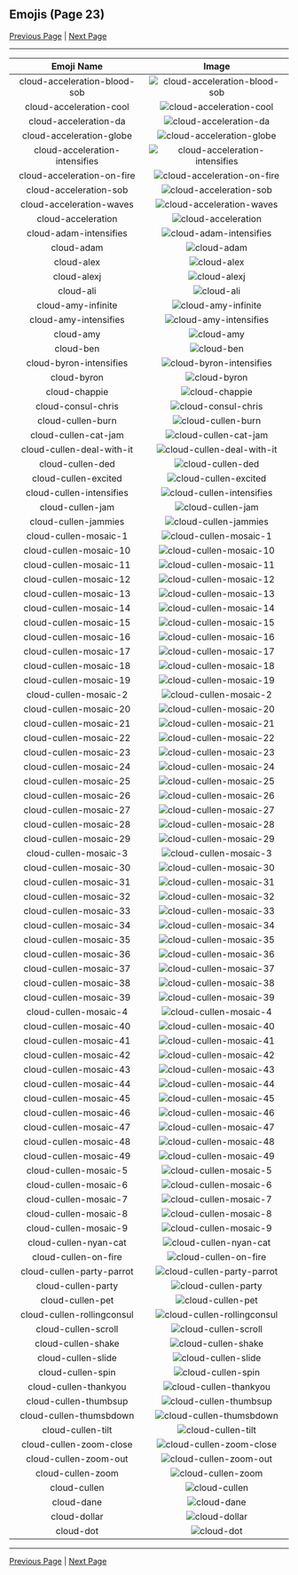 
## Emojis (Page 23)

[Previous Page](/docs/hc/page-c-0022.md)
  | [Next Page](/docs/hc/page-c-0024.md)

<hr />

|Emoji Name|Image|
| :-: | :-: |
|cloud-acceleration-blood-sob| ![cloud-acceleration-blood-sob](/emojis/hc/cloud-acceleration-blood-sob.png)|
|cloud-acceleration-cool| ![cloud-acceleration-cool](/emojis/hc/cloud-acceleration-cool.png)|
|cloud-acceleration-da| ![cloud-acceleration-da](/emojis/hc/cloud-acceleration-da.png)|
|cloud-acceleration-globe| ![cloud-acceleration-globe](/emojis/hc/cloud-acceleration-globe.gif)|
|cloud-acceleration-intensifies| ![cloud-acceleration-intensifies](/emojis/hc/cloud-acceleration-intensifies.gif)|
|cloud-acceleration-on-fire| ![cloud-acceleration-on-fire](/emojis/hc/cloud-acceleration-on-fire.gif)|
|cloud-acceleration-sob| ![cloud-acceleration-sob](/emojis/hc/cloud-acceleration-sob.png)|
|cloud-acceleration-waves| ![cloud-acceleration-waves](/emojis/hc/cloud-acceleration-waves.gif)|
|cloud-acceleration| ![cloud-acceleration](/emojis/hc/cloud-acceleration.png)|
|cloud-adam-intensifies| ![cloud-adam-intensifies](/emojis/hc/cloud-adam-intensifies.gif)|
|cloud-adam| ![cloud-adam](/emojis/hc/cloud-adam.png)|
|cloud-alex| ![cloud-alex](/emojis/hc/cloud-alex.png)|
|cloud-alexj| ![cloud-alexj](/emojis/hc/cloud-alexj.jpg)|
|cloud-ali| ![cloud-ali](/emojis/hc/cloud-ali.jpg)|
|cloud-amy-infinite| ![cloud-amy-infinite](/emojis/hc/cloud-amy-infinite.gif)|
|cloud-amy-intensifies| ![cloud-amy-intensifies](/emojis/hc/cloud-amy-intensifies.gif)|
|cloud-amy| ![cloud-amy](/emojis/hc/cloud-amy.png)|
|cloud-ben| ![cloud-ben](/emojis/hc/cloud-ben.jpg)|
|cloud-byron-intensifies| ![cloud-byron-intensifies](/emojis/hc/cloud-byron-intensifies.gif)|
|cloud-byron| ![cloud-byron](/emojis/hc/cloud-byron.png)|
|cloud-chappie| ![cloud-chappie](/emojis/hc/cloud-chappie.jpg)|
|cloud-consul-chris| ![cloud-consul-chris](/emojis/hc/cloud-consul-chris.jpg)|
|cloud-cullen-burn| ![cloud-cullen-burn](/emojis/hc/cloud-cullen-burn.gif)|
|cloud-cullen-cat-jam| ![cloud-cullen-cat-jam](/emojis/hc/cloud-cullen-cat-jam.gif)|
|cloud-cullen-deal-with-it| ![cloud-cullen-deal-with-it](/emojis/hc/cloud-cullen-deal-with-it.gif)|
|cloud-cullen-ded| ![cloud-cullen-ded](/emojis/hc/cloud-cullen-ded.png)|
|cloud-cullen-excited| ![cloud-cullen-excited](/emojis/hc/cloud-cullen-excited.gif)|
|cloud-cullen-intensifies| ![cloud-cullen-intensifies](/emojis/hc/cloud-cullen-intensifies.gif)|
|cloud-cullen-jam| ![cloud-cullen-jam](/emojis/hc/cloud-cullen-jam.gif)|
|cloud-cullen-jammies| ![cloud-cullen-jammies](/emojis/hc/cloud-cullen-jammies.gif)|
|cloud-cullen-mosaic-1| ![cloud-cullen-mosaic-1](/emojis/hc/cloud-cullen-mosaic-1.png)|
|cloud-cullen-mosaic-10| ![cloud-cullen-mosaic-10](/emojis/hc/cloud-cullen-mosaic-10.png)|
|cloud-cullen-mosaic-11| ![cloud-cullen-mosaic-11](/emojis/hc/cloud-cullen-mosaic-11.png)|
|cloud-cullen-mosaic-12| ![cloud-cullen-mosaic-12](/emojis/hc/cloud-cullen-mosaic-12.png)|
|cloud-cullen-mosaic-13| ![cloud-cullen-mosaic-13](/emojis/hc/cloud-cullen-mosaic-13.png)|
|cloud-cullen-mosaic-14| ![cloud-cullen-mosaic-14](/emojis/hc/cloud-cullen-mosaic-14.png)|
|cloud-cullen-mosaic-15| ![cloud-cullen-mosaic-15](/emojis/hc/cloud-cullen-mosaic-15.png)|
|cloud-cullen-mosaic-16| ![cloud-cullen-mosaic-16](/emojis/hc/cloud-cullen-mosaic-16.png)|
|cloud-cullen-mosaic-17| ![cloud-cullen-mosaic-17](/emojis/hc/cloud-cullen-mosaic-17.png)|
|cloud-cullen-mosaic-18| ![cloud-cullen-mosaic-18](/emojis/hc/cloud-cullen-mosaic-18.png)|
|cloud-cullen-mosaic-19| ![cloud-cullen-mosaic-19](/emojis/hc/cloud-cullen-mosaic-19.png)|
|cloud-cullen-mosaic-2| ![cloud-cullen-mosaic-2](/emojis/hc/cloud-cullen-mosaic-2.png)|
|cloud-cullen-mosaic-20| ![cloud-cullen-mosaic-20](/emojis/hc/cloud-cullen-mosaic-20.png)|
|cloud-cullen-mosaic-21| ![cloud-cullen-mosaic-21](/emojis/hc/cloud-cullen-mosaic-21.png)|
|cloud-cullen-mosaic-22| ![cloud-cullen-mosaic-22](/emojis/hc/cloud-cullen-mosaic-22.png)|
|cloud-cullen-mosaic-23| ![cloud-cullen-mosaic-23](/emojis/hc/cloud-cullen-mosaic-23.png)|
|cloud-cullen-mosaic-24| ![cloud-cullen-mosaic-24](/emojis/hc/cloud-cullen-mosaic-24.png)|
|cloud-cullen-mosaic-25| ![cloud-cullen-mosaic-25](/emojis/hc/cloud-cullen-mosaic-25.png)|
|cloud-cullen-mosaic-26| ![cloud-cullen-mosaic-26](/emojis/hc/cloud-cullen-mosaic-26.png)|
|cloud-cullen-mosaic-27| ![cloud-cullen-mosaic-27](/emojis/hc/cloud-cullen-mosaic-27.png)|
|cloud-cullen-mosaic-28| ![cloud-cullen-mosaic-28](/emojis/hc/cloud-cullen-mosaic-28.png)|
|cloud-cullen-mosaic-29| ![cloud-cullen-mosaic-29](/emojis/hc/cloud-cullen-mosaic-29.png)|
|cloud-cullen-mosaic-3| ![cloud-cullen-mosaic-3](/emojis/hc/cloud-cullen-mosaic-3.png)|
|cloud-cullen-mosaic-30| ![cloud-cullen-mosaic-30](/emojis/hc/cloud-cullen-mosaic-30.png)|
|cloud-cullen-mosaic-31| ![cloud-cullen-mosaic-31](/emojis/hc/cloud-cullen-mosaic-31.png)|
|cloud-cullen-mosaic-32| ![cloud-cullen-mosaic-32](/emojis/hc/cloud-cullen-mosaic-32.png)|
|cloud-cullen-mosaic-33| ![cloud-cullen-mosaic-33](/emojis/hc/cloud-cullen-mosaic-33.png)|
|cloud-cullen-mosaic-34| ![cloud-cullen-mosaic-34](/emojis/hc/cloud-cullen-mosaic-34.png)|
|cloud-cullen-mosaic-35| ![cloud-cullen-mosaic-35](/emojis/hc/cloud-cullen-mosaic-35.png)|
|cloud-cullen-mosaic-36| ![cloud-cullen-mosaic-36](/emojis/hc/cloud-cullen-mosaic-36.png)|
|cloud-cullen-mosaic-37| ![cloud-cullen-mosaic-37](/emojis/hc/cloud-cullen-mosaic-37.png)|
|cloud-cullen-mosaic-38| ![cloud-cullen-mosaic-38](/emojis/hc/cloud-cullen-mosaic-38.png)|
|cloud-cullen-mosaic-39| ![cloud-cullen-mosaic-39](/emojis/hc/cloud-cullen-mosaic-39.png)|
|cloud-cullen-mosaic-4| ![cloud-cullen-mosaic-4](/emojis/hc/cloud-cullen-mosaic-4.png)|
|cloud-cullen-mosaic-40| ![cloud-cullen-mosaic-40](/emojis/hc/cloud-cullen-mosaic-40.png)|
|cloud-cullen-mosaic-41| ![cloud-cullen-mosaic-41](/emojis/hc/cloud-cullen-mosaic-41.png)|
|cloud-cullen-mosaic-42| ![cloud-cullen-mosaic-42](/emojis/hc/cloud-cullen-mosaic-42.png)|
|cloud-cullen-mosaic-43| ![cloud-cullen-mosaic-43](/emojis/hc/cloud-cullen-mosaic-43.png)|
|cloud-cullen-mosaic-44| ![cloud-cullen-mosaic-44](/emojis/hc/cloud-cullen-mosaic-44.png)|
|cloud-cullen-mosaic-45| ![cloud-cullen-mosaic-45](/emojis/hc/cloud-cullen-mosaic-45.png)|
|cloud-cullen-mosaic-46| ![cloud-cullen-mosaic-46](/emojis/hc/cloud-cullen-mosaic-46.png)|
|cloud-cullen-mosaic-47| ![cloud-cullen-mosaic-47](/emojis/hc/cloud-cullen-mosaic-47.png)|
|cloud-cullen-mosaic-48| ![cloud-cullen-mosaic-48](/emojis/hc/cloud-cullen-mosaic-48.png)|
|cloud-cullen-mosaic-49| ![cloud-cullen-mosaic-49](/emojis/hc/cloud-cullen-mosaic-49.png)|
|cloud-cullen-mosaic-5| ![cloud-cullen-mosaic-5](/emojis/hc/cloud-cullen-mosaic-5.png)|
|cloud-cullen-mosaic-6| ![cloud-cullen-mosaic-6](/emojis/hc/cloud-cullen-mosaic-6.png)|
|cloud-cullen-mosaic-7| ![cloud-cullen-mosaic-7](/emojis/hc/cloud-cullen-mosaic-7.png)|
|cloud-cullen-mosaic-8| ![cloud-cullen-mosaic-8](/emojis/hc/cloud-cullen-mosaic-8.png)|
|cloud-cullen-mosaic-9| ![cloud-cullen-mosaic-9](/emojis/hc/cloud-cullen-mosaic-9.png)|
|cloud-cullen-nyan-cat| ![cloud-cullen-nyan-cat](/emojis/hc/cloud-cullen-nyan-cat.gif)|
|cloud-cullen-on-fire| ![cloud-cullen-on-fire](/emojis/hc/cloud-cullen-on-fire.gif)|
|cloud-cullen-party-parrot| ![cloud-cullen-party-parrot](/emojis/hc/cloud-cullen-party-parrot.gif)|
|cloud-cullen-party| ![cloud-cullen-party](/emojis/hc/cloud-cullen-party.gif)|
|cloud-cullen-pet| ![cloud-cullen-pet](/emojis/hc/cloud-cullen-pet.gif)|
|cloud-cullen-rollingconsul| ![cloud-cullen-rollingconsul](/emojis/hc/cloud-cullen-rollingconsul.gif)|
|cloud-cullen-scroll| ![cloud-cullen-scroll](/emojis/hc/cloud-cullen-scroll.gif)|
|cloud-cullen-shake| ![cloud-cullen-shake](/emojis/hc/cloud-cullen-shake.gif)|
|cloud-cullen-slide| ![cloud-cullen-slide](/emojis/hc/cloud-cullen-slide.gif)|
|cloud-cullen-spin| ![cloud-cullen-spin](/emojis/hc/cloud-cullen-spin.gif)|
|cloud-cullen-thankyou| ![cloud-cullen-thankyou](/emojis/hc/cloud-cullen-thankyou.png)|
|cloud-cullen-thumbsup| ![cloud-cullen-thumbsup](/emojis/hc/cloud-cullen-thumbsup.png)|
|cloud-cullen-thumsbdown| ![cloud-cullen-thumsbdown](/emojis/hc/cloud-cullen-thumsbdown.png)|
|cloud-cullen-tilt| ![cloud-cullen-tilt](/emojis/hc/cloud-cullen-tilt.gif)|
|cloud-cullen-zoom-close| ![cloud-cullen-zoom-close](/emojis/hc/cloud-cullen-zoom-close.gif)|
|cloud-cullen-zoom-out| ![cloud-cullen-zoom-out](/emojis/hc/cloud-cullen-zoom-out.gif)|
|cloud-cullen-zoom| ![cloud-cullen-zoom](/emojis/hc/cloud-cullen-zoom.gif)|
|cloud-cullen| ![cloud-cullen](/emojis/hc/cloud-cullen.png)|
|cloud-dane| ![cloud-dane](/emojis/hc/cloud-dane.png)|
|cloud-dollar| ![cloud-dollar](/emojis/hc/cloud-dollar.png)|
|cloud-dot| ![cloud-dot](/emojis/hc/cloud-dot.png)|

<hr/>

[Previous Page](/docs/hc/page-c-0022.md)
  | [Next Page](/docs/hc/page-c-0024.md)